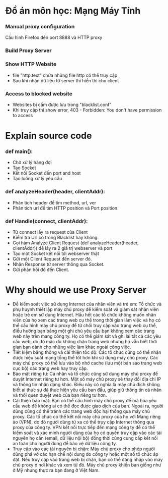 # Đồ án môn học: Mạng Máy Tính
### Manual proxy configuration
  Cấu hình Firefox đến port 8888 và HTTP proxy
### Build Proxy Server
### Show HTTP Website
  - file "http.text" chứa những file http có thể truy cập
  - Sau khi nhận dữ liệu từ server thì hiển thị cho client
### Access to blocked website
  - Websites bị cấm được lưu trong "blacklist.conf"
  - Khi truy cập thì show error, 403 - Forbidden: You don't have permission to access

# Explain source code
### def main():
  + Chờ xử lý hàng đợi
  + Tạo Socket
  + Kết nối Socket đến port and host
  + Tạo luồng xử lý yêu cầu
### def analyzeHeader(header, clientAddr):
  + Phân tích header để tìm method, url, ver
  + Phân tích url để tìm HTTP position và Port position.
### def Handle(connect, clientAddr):
  + Từ connect lấy ra request của Client
  + Kiểm tra Url có trong Blacklist hay không.
  + Gọi hàm Analyze Client Request (def analyzeHeader(header, clientAddr)) để lấy ra 2 giá trị webserver và port
  + Tạo một Socket kết nối tới webserver thật
  + Gửi một Client Request đến server đó.
  + Nhận Response từ server thông qua Socket.
  + Gửi phản hồi đó đến Client.

# Why should we use Proxy Server
  - Để kiểm soát việc sử dụng Internet của nhân viên và trẻ em: Tổ chức và phụ huynh thiết lập máy chủ proxy để kiểm soát và giám sát nhân viên hoặc trẻ em sử dụng Internet. Hầu hết các tổ chức không muốn nhân viên của họ xem các trang web cụ thể trong thời gian làm việc và họ có thể cấu hình máy chủ proxy để từ chối truy cập vào trang web cụ thể, điều hướng bạn bằng một ghi chú yêu cầu bạn không xem các trang web này trên mạng công ty. Họ có thể giám sát và ghi lại tất cả các yêu cầu web, do đó mặc dù không chặn trang web nhưng họ vẫn biết thời gian bạn dành cho những việc làm khác ngoài công việc.
  -	Tiết kiệm băng thông và cải thiện tốc độ: Các tổ chức cũng có thể nhận được hiệu suất mạng tổng thể tốt hơn khi sử dụng máy chủ proxy. Các máy chủ proxy có thể lưu vào bộ nhớ cache (lưu một bản sao trang web cục bộ) các trang web hay truy cập.
  -	Bảo mật riêng tư: Cá nhân và tổ chức cũng sử dụng máy chủ proxy để duyệt Internet riêng tư hơn. Một số máy chủ proxy sẽ thay đổi địa chỉ IP và thông tin nhận dạng khác. Điều này có nghĩa là máy chủ đích không biết ai thực sự đã thực hiện yêu cầu ban đầu, giúp giữ thông tin cá nhân và thói quen duyệt web của bạn riêng tư hơn.
  -	Cải thiện bảo mật: Bạn có thể cấu hình máy chủ proxy để mã hóa yêu cầu web để không ai có thể đọc được giao dịch của bạn. Ngoài ra, người dùng cũng có thể tránh các trang web độc hại thông qua máy chủ proxy. Các tổ chức có thể kết nối máy chủ proxy của họ với Mạng riêng ảo (VPN), do đó người dùng từ xa có thể truy cập Internet thông qua proxy của công ty. VPN kết nối trực tiếp đến mạng công ty để có thể kiểm soát và xác minh người dùng của họ có quyền truy cập vào các tài nguyên họ cần (email, dữ liệu nội bộ) đồng thời cũng cung cấp kết nối an toàn cho người dùng để bảo vệ dữ liệu công ty.
  -	Truy cập vào các tài nguyên bị chặn: Máy chủ proxy cho phép người dùng phá vỡ các hạn chế nội dung do công ty hoặc một số tổ chức áp đặt. Nếu truy cập vào trang web bị chặn, bạn có thể đăng nhập vào máy chủ proxy ở nơi khác và xem từ đó. Máy chủ proxy khiến bạn giống như ở Mỹ nhưng thực ra bạn đang ở Việt Nam.








